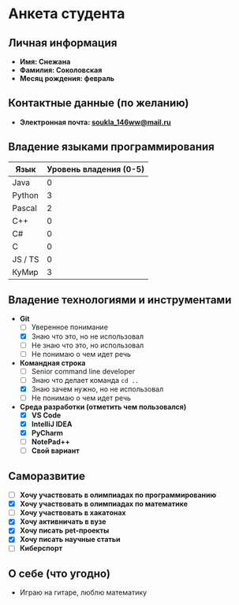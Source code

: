 # Анкета студента

## Личная информация
- **Имя: Снежана**
- **Фамилия: Соколовская**
- **Месяц рождения: февраль**

## Контактные данные (по желанию)
- **Электронная почта: soukla_146ww@mail.ru** 

## Владение языками программирования
| Язык | Уровень владения (0-5) |
|---|------------------------|
| Java | 0                      |
| Python | 3                      |
| Pascal | 2                      |
| C++ | 0                      |
| C# | 0                      |
| C | 0                      |
| JS / TS | 0                      |
| КуМир | 3                      |

## Владение технологиями и инструментами
- **Git**
    - [ ] Уверенное понимание
    - [x] Знаю что это, но не использовал
    - [ ] Не знаю что это, но использовал
    - [ ] Не понимаю о чем идет речь
  
- **Командная строка**
    - [ ] Senior command line developer
    - [ ] Знаю что делает команда `cd ..`
    - [x] Знаю зачем нужно, но не использовал
    - [ ] Не понимаю о чем идет речь

- **Среда разработки (отметить чем пользовался)**
    - [x] **VS Code** 
    - [x] **IntelliJ IDEA** 
    - [x] **PyCharm** 
    - [ ] **NotePad++** 
    - [ ] **Свой вариант**

## Саморазвитие

- [ ] **Хочу участвовать в олимпиадах по программированию**
- [x] **Хочу участвовать в олимпиадах по математике**
- [ ] **Хочу участвовать в хакатонах**
- [x] **Хочу активничать в вузе**
- [x] **Хочу писать pet-проекты**
- [x] **Хочу писать научные статьи**
- [ ] **Киберспорт**

## О себе (что угодно)

- Играю на гитаре, люблю математику

